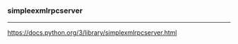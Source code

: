 ### simpleexmlrpcserver
---
https://docs.python.org/3/library/simplexmlrpcserver.html


```
```

```
```

```
```
